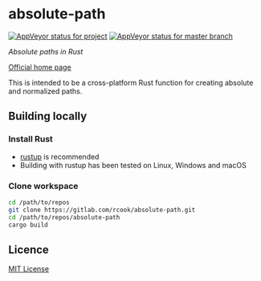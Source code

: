 # absolute-path

[![AppVeyor status for project](https://ci.appveyor.com/api/projects/status/XXX?svg=true)](https://ci.appveyor.com/project/rcook/absolute-path)
[![AppVeyor status for master branch](https://ci.appveyor.com/api/projects/status/XXX/branch/master?svg=true)](https://ci.appveyor.com/project/rcook/absolute-path/branch/master)

_Absolute paths in Rust_

[Official home page][home]

This is intended to be a cross-platform Rust function for creating absolute and normalized paths.

## Building locally

### Install Rust

* [rustup][rustup] is recommended
* Building with rustup has been tested on Linux, Windows and macOS

### Clone workspace

```bash
cd /path/to/repos
git clone https://gitlab.com/rcook/absolute-path.git
cd /path/to/repos/absolute-path
cargo build
```

## Licence

[MIT License][licence]

[home]: https://github.com/rcook/absolute-path
[licence]: LICENSE
[rustup]: https://rustup.rs/

